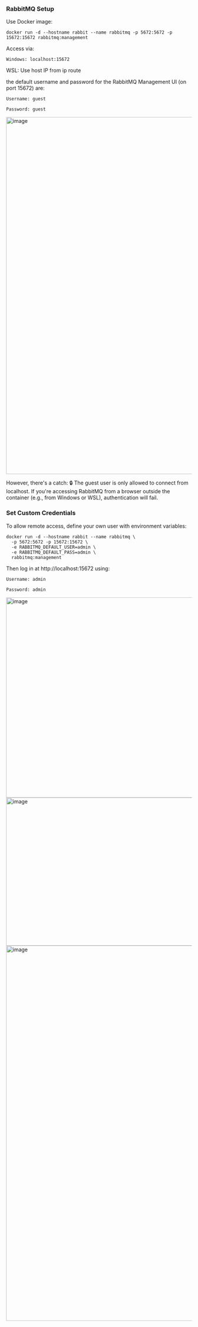 ### RabbitMQ Setup

Use Docker image:

    docker run -d --hostname rabbit --name rabbitmq -p 5672:5672 -p 15672:15672 rabbitmq:management

Access via:

    Windows: localhost:15672

WSL: Use host IP from ip route

the default username and password for the RabbitMQ Management UI (on port 15672) are:

    Username: guest
    
    Password: guest


<img width="1918" height="967" alt="image" src="https://github.com/user-attachments/assets/e74f51ae-52dd-4d27-b894-39b46ab11e2e" />


However, there's a catch: 🔒 The guest user is only allowed to connect from localhost. 
If you're accessing RabbitMQ from a browser outside the container (e.g., from Windows or WSL), authentication will fail.

### Set Custom Credentials
To allow remote access, define your own user with environment variables:

    docker run -d --hostname rabbit --name rabbitmq \
      -p 5672:5672 -p 15672:15672 \
      -e RABBITMQ_DEFAULT_USER=admin \
      -e RABBITMQ_DEFAULT_PASS=admin \
      rabbitmq:management
      
Then log in at http://localhost:15672 using:

    Username: admin
    
    Password: admin

<img width="892" height="542" alt="image" src="https://github.com/user-attachments/assets/96aeeb7c-1bca-45c5-88f7-94de999238bb" />

<img width="1918" height="401" alt="image" src="https://github.com/user-attachments/assets/b8aebf2f-9c49-4d02-88c7-ab0406c98d46" />

<img width="1918" height="1016" alt="image" src="https://github.com/user-attachments/assets/42819bda-7900-4fc6-89b6-5df7897a1f6b" />

